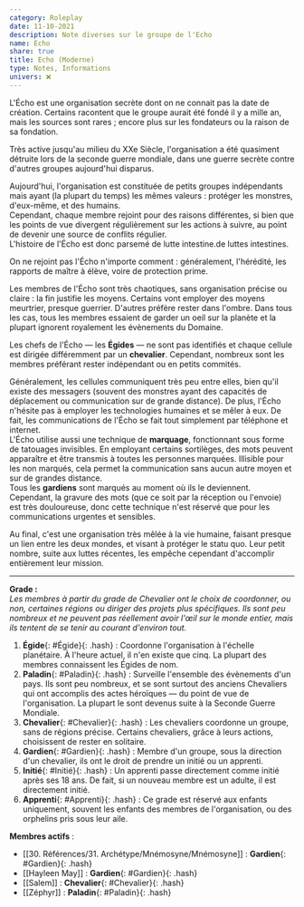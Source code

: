 ```yaml
---
category: Roleplay
date: 11-10-2021
description: Note diverses sur le groupe de l'Echo
name: Echo
share: true
title: Echo (Moderne)
type: Notes, Informations
univers: ❌
---
```


L'Écho est une organisation secrète dont on ne connait pas la date de création. Certains racontent que le groupe aurait été fondé il y a mille an, mais les sources sont rares ; encore plus sur les fondateurs ou la raison de sa fondation.  
  
Très active jusqu'au milieu du XXe Siècle, l'organisation a été quasiment détruite lors de la seconde guerre mondiale, dans une guerre secrète contre d'autres groupes aujourd'hui disparus.  
  
Aujourd'hui, l'organisation est constituée de petits groupes indépendants mais ayant (la plupart du temps) les mêmes valeurs : protéger les monstres, d'eux-même, et des humains.   
Cependant, chaque membre rejoint pour des raisons différentes, si bien que les points de vue divergent régulièrement sur les actions à suivre, au point de devenir une source de conflits régulier.  
L'histoire de l'Écho est donc parsemé de lutte intestine.de luttes intestines.  
  
On ne rejoint pas l'Écho n'importe comment : généralement, l'hérédité, les rapports de maître à élève, voire de protection prime.   
  
Les membres de l'Écho sont très chaotiques, sans organisation précise ou claire : la fin justifie les moyens. Certains vont employer des moyens meurtrier, presque guerrier. D'autres préfère rester dans l'ombre. Dans tous les cas, tous les membres essaient de garder un oeil sur la planète et la plupart ignorent royalement les évènements du Domaine.   
  
Les chefs de l'Écho — les **Égides** — ne sont pas identifiés et chaque cellule est dirigée différemment par un **chevalier**. Cependant, nombreux sont les membres préférant rester indépendant ou en petits commités.  
  
Généralement, les cellules communiquent très peu entre elles, bien qu'il existe des messagers (souvent des monstres ayant des capacités de déplacement ou communication sur de grande distance). De plus, l'Écho n'hésite pas à employer les technologies humaines et se mêler à eux. De fait, les communications de l'Écho se fait tout simplement par téléphone et internet.  
L'Écho utilise aussi une technique de **marquage**, fonctionnant sous forme de tatouages invisibles. En employant certains sortilèges, des mots peuvent apparaître et être transmis à toutes les personnes marquées. Illisible pour les non marqués, cela permet la communication sans aucun autre moyen et sur de grandes distance.  
Tous les **gardiens** sont marqués au moment où ils le deviennent. Cependant,  la gravure des mots (que ce soit par la réception ou l'envoie) est très douloureuse, donc cette technique n'est réservé que pour les communications urgentes et sensibles.  
  
Au final, c'est une organisation très mêlée à la vie humaine, faisant presque un lien entre les deux mondes, et visant à protéger le statu quo. Leur petit nombre, suite aux luttes récentes, les empêche cependant d'accomplir entièrement leur mission.   
  
---  
  
**Grade :**   
*Les membres à partir du grade de Chevalier ont le choix de coordonner, ou non, certaines régions ou diriger des projets plus spécifiques. Ils sont peu nombreux et ne peuvent pas réellement avoir l'œil sur le monde entier, mais ils tentent de se tenir au courant d'environ tout.*  
1. **Égide**{: #Égide}{: .hash} : Coordonne l'organisation à l'échelle planétaire. À l'heure actuel, il n'en existe que cinq. La plupart des membres connaissent les Égides de nom.   
2. **Paladin**{: #Paladin}{: .hash} : Surveille l'ensemble des évènements d'un pays. Ils sont peu nombreux, et se sont surtout des anciens Chevaliers qui ont accomplis des actes héroïques — du point de vue de l'organisation. La plupart le sont devenus suite à la Seconde Guerre Mondiale.   
3. **Chevalier**{: #Chevalier}{: .hash} : Les chevaliers coordonne un groupe, sans de régions précise. Certains chevaliers, grâce à leurs actions, choisissent de rester en solitaire.  
4. **Gardien**{: #Gardien}{: .hash} : Membre d'un groupe, sous la direction d'un chevalier, ils ont le droit de prendre un initié ou un apprenti.   
5. **Initié**{: #Initié}{: .hash} : Un apprenti passe directement comme initié après ses 18 ans. De fait, si un nouveau membre est un adulte, il est directement initié.   
6. **Apprenti**{: #Apprenti}{: .hash} : Ce grade est réservé aux enfants uniquement, souvent les enfants des membres de l'organisation, ou des orphelins pris sous leur aile.   
  
**Membres actifs** :   
* [[30. Références/31. Archétype/Mnémosyne/Mnémosyne]] : **Gardien**{: #Gardien}{: .hash}   
* [[Hayleen May]] : **Gardien**{: #Gardien}{: .hash}   
* [[Salem]] : **Chevalier**{: #Chevalier}{: .hash}   
* [[Zéphyr]] : **Paladin**{: #Paladin}{: .hash}